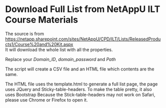 # Download Full List from NetAppU ILT Course Materials

The source is from
<https://netapp.sharepoint.com/sites/NetAppU/CPD/ILT/Lists/ReleasedProducts1/Course%20and%20Kit.aspx>  
It will download the whole list with all the properties. 

Replace your *Domain_ID*, *domain_password* and *Path*

The script will create a CSV file and an HTML file which contents are the same.

The HTML file uses the template.html to generate a full list page, the page uses JQuery and Sticky-table-headers. 
To make the table pretty, it also uses Bootstrap
Because the Stick-table-headers may not work on Safari, please use Chrome or Firefox to open it.
